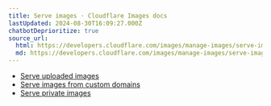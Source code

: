 ```yaml
---
title: Serve images · Cloudflare Images docs
lastUpdated: 2024-08-30T16:09:27.000Z
chatbotDeprioritize: true
source_url:
  html: https://developers.cloudflare.com/images/manage-images/serve-images/
  md: https://developers.cloudflare.com/images/manage-images/serve-images/index.md
---
```


* [Serve uploaded images](https://developers.cloudflare.com/images/manage-images/serve-images/serve-uploaded-images/)
* [Serve images from custom domains](https://developers.cloudflare.com/images/manage-images/serve-images/serve-from-custom-domains/)
* [Serve private images](https://developers.cloudflare.com/images/manage-images/serve-images/serve-private-images/)
